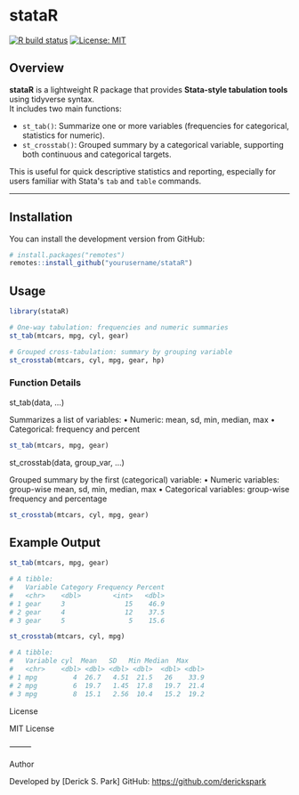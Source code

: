 # stataR

[![R build status](https://github.com/yourusername/stataR/workflows/R-CMD-check/badge.svg)](https://github.com/yourusername/stataR/actions)
[![License: MIT](https://img.shields.io/badge/License-MIT-yellow.svg)](LICENSE)

## Overview

**stataR** is a lightweight R package that provides **Stata-style tabulation tools** using tidyverse syntax.  
It includes two main functions:

- `st_tab()`: Summarize one or more variables (frequencies for categorical, statistics for numeric).
- `st_crosstab()`: Grouped summary by a categorical variable, supporting both continuous and categorical targets.

This is useful for quick descriptive statistics and reporting, especially for users familiar with Stata's `tab` and `table` commands.

---

## Installation

You can install the development version from GitHub:

```r
# install.packages("remotes")
remotes::install_github("yourusername/stataR")
```

## Usage

```r
library(stataR)

# One-way tabulation: frequencies and numeric summaries
st_tab(mtcars, mpg, cyl, gear)

# Grouped cross-tabulation: summary by grouping variable
st_crosstab(mtcars, cyl, mpg, gear, hp)
```

### Function Details

st_tab(data, ...)

Summarizes a list of variables:
	•	Numeric: mean, sd, min, median, max
	•	Categorical: frequency and percent

```r
st_tab(mtcars, mpg, gear)
```

st_crosstab(data, group_var, ...)

Grouped summary by the first (categorical) variable:
	•	Numeric variables: group-wise mean, sd, min, median, max
	•	Categorical variables: group-wise frequency and percentage

```r
st_crosstab(mtcars, cyl, mpg, gear)
```


## Example Output

```r
st_tab(mtcars, mpg, gear)

# A tibble:
#   Variable Category Frequency Percent
#   <chr>    <dbl>        <int>   <dbl>
# 1 gear     3               15    46.9
# 2 gear     4               12    37.5
# 3 gear     5                5    15.6
```

```r
st_crosstab(mtcars, cyl, mpg)

# A tibble:
#   Variable cyl  Mean   SD   Min Median  Max
#   <chr>    <dbl> <dbl> <dbl> <dbl>  <dbl> <dbl>
# 1 mpg         4  26.7   4.51  21.5   26    33.9
# 2 mpg         6  19.7   1.45  17.8   19.7  21.4
# 3 mpg         8  15.1   2.56  10.4   15.2  19.2
```

License

MIT License 

⸻

Author

Developed by [Derick S. Park]
GitHub: https://github.com/derickspark

